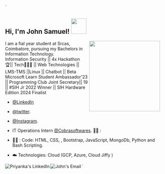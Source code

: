 `<h2> Hi, I'm John Samuel! <img src="https://media.giphy.com/media/mGcNjsfWAjY5AEZNw6/giphy.gif" width="50"></h2>

<img align='right' src="https://media.giphy.com/media/f3iwJFOVOwuy7K6FFw/giphy.gif" width="230">

I am a fial year student at Srcas, Coimbatore, pursuing my Bachelors in Information Technology.<br>
Information Security || 4x Hackathon 🏆|| Tech👨🏻‍💻 || Web Technologies || LMS-TMS ||Linux || Chatbot || Beta Microsoft Learn Student Ambassador'23 || Programming Club Joint Secretary|| 19 || #SIH Jr 2022 Winner || SIH Hardware Edition 2024 Finalist <br>

-  [@LinkedIn](https://www.linkedin.com/samjohnoffl/)
-  [@twitter](https://www.twitter.com/samjohn_offl/). 
-  [@Instagram](http://www.instagram.com/samjohn_offl).
- IT Operations Intern [@Cobrasoftwares](https://www.cobrasoft.org/). :man_technologist: : <br>


-  :man_technologist: : Code: HTML, CSS, , Bootstrap, JavaScript, MongoDb, Python and Bash Scripting.
- :cloud: Technologies: Cloud  (GCP, Azure, Cloud Jiffy ) 


<a href="https://www.linkedin.com/in/samjohnoffl/">
  <img align="left" alt="Priyanka's LinkedIn" src="https://img.icons8.com/bubbles/50/000000/linkedin.png"/>
</a>

<a href="mailto:ping.johnsamuel@gmail.com">
  <img align="left" alt="John's Email" src="https://img.icons8.com/bubbles/50/000000/gmail.png"/>
</a>
`
